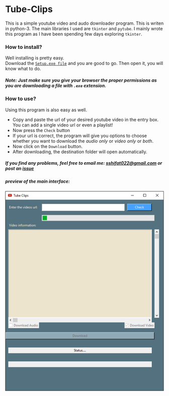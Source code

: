 # Tube-Clips

This is a simple youtube video and audo downloader program. This is writen in python-3. The main libraries I used are `tkinter` and `pytube`.
I mainly wrote this program as I have been spending few days exploring `tkinter`.

### How to install?

Well installing is pretty easy.<br>
Download the [`Setup.exe file`](https://github.com/s-shifat/Tube-Clips/blob/main/distribution/Setup.exe) and you are good to go.
Then open it, you will know what to do.
##### *Note: Just make sure you give your browser the proper permissions as you are downloading a file with `.exe` extension.*


### How to use?

Using this program is also easy as well.
  * Copy and paste the url of your desired youtube video in the entry box. You can add a single video url or even a playlist!
  * Now press the `Check` button
  * If your url is correct, the program will give you options to choose whether you want to download the *audio only* or *video only* or *both*.
  * Now click on the `Download` button.
  * After downloading, the destination folder will open automatically.

##### If you find any problems, feel free to email me: sshifat022@gmail.com or post an [issue](https://github.com/s-shifat/Tube-Clips/issues)<br>

##### preview of the main interface:<br>
![main-interface](https://github.com/s-shifat/Tube-Clips/blob/main/distribution/screen-shot/main-interface.png)
